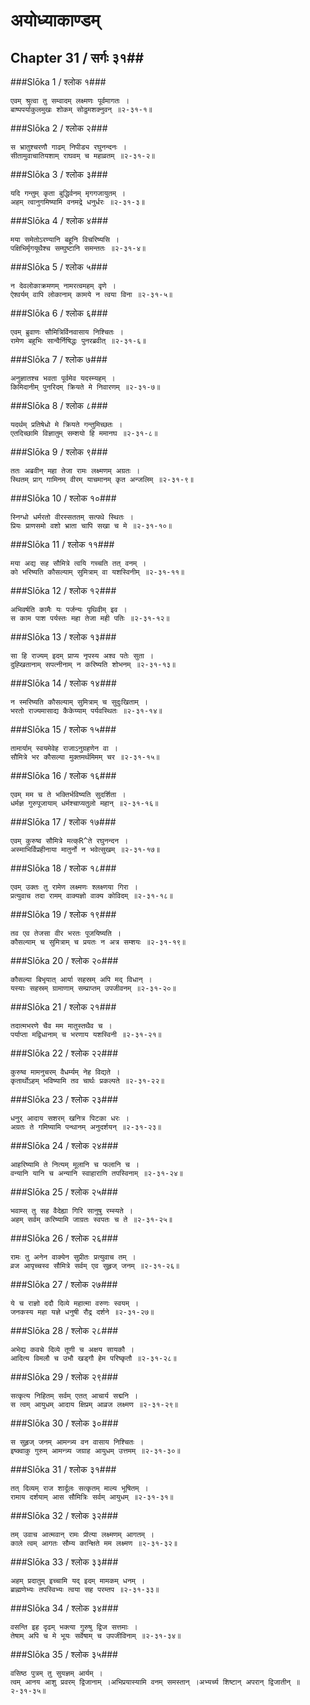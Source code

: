 अयोध्याकाण्डम्
===============================


## Chapter 31  / सर्गः ३१##


###Slōka 1 / श्लोक १###


    एवम् श्रुत्वा तु सम्वादम् लक्ष्मणः पूर्वमागतः ।
    बाष्पपर्याकुलमुखः शोकम् सोढुमशक्नुवन् ॥२-३१-१॥


###Slōka 2 / श्लोक २###


    स भ्रातुश्चरणौ गाढम् निपीड्य रघुनन्दनः ।
    सीतामुवाचातियशाम् राघवम् च महाव्रतम् ॥२-३१-२॥


###Slōka 3 / श्लोक ३###


    यदि गन्तुम् कृता बुद्धिर्वनम् मृगगजायुतम् ।
    अहम् त्वानुगमिष्यामि वनमद्रे धनुर्धरः ॥२-३१-३॥


###Slōka 4 / श्लोक ४###


    मया समेतोऽरण्यानि बहूनि विचरिष्यसि ।
    पक्षिभिर्मृगयूथैश्च सम्घुष्टानि समन्ततः ॥२-३१-४॥


###Slōka 5 / श्लोक ५###


    न देवलोकाक्रमणम् नामरत्वमहम् वृणे ।
    ऐश्वर्यम् वापि लोकानाम् कामये न त्वया विना ॥२-३१-५॥


###Slōka 6 / श्लोक ६###


    एवम् ब्रुवाणः सौमित्रिर्विनवासाय निश्चितः ।
    रामेण बहुभिः सान्वैर्निषिद्धः पुनरब्रवीत् ॥२-३१-६॥


###Slōka 7 / श्लोक ७###


    अनुज्ञातश्च भवता पूर्वमेव यदस्म्यहम् ।
    किमिदानीम् पुनरिदम् क्रियते मे निवारणम् ॥२-३१-७॥


###Slōka 8 / श्लोक ८###


    यदर्थम् प्रतिषेधो मे क्रियते गन्तुमिच्छतः ।
    एतदिच्छामि विज्ञातुम् सम्शयो हि ममानघ ॥२-३१-८॥


###Slōka 9 / श्लोक ९###


    ततः अब्रवीन् महा तेजा रामः लक्ष्मणम् अग्रतः ।
    स्थितम् प्राग् गामिनम् वीरम् याचमानम् कृत अन्जलिम् ॥२-३१-९॥


###Slōka 10 / श्लोक १०###


    स्निग्धो धर्मरतो वीरस्सततम् सत्पथे स्थितः ।
    प्रियः प्राणसमो वशो भ्राता चापि सखा च मे ॥२-३१-१०॥


###Slōka 11 / श्लोक ११###


    मया अद्य सह सौमित्रे त्वयि गच्चति तत् वनम् ।
    को भरिष्यति कौसल्याम् सुमित्राम् वा यशस्विनीम् ॥२-३१-११॥


###Slōka 12 / श्लोक १२###


    अभिवर्षति कामैः यः पर्जन्यः पृथिवीम् इव ।
    स काम पाश पर्यस्तः महा तेजा मही पतिः ॥२-३१-१२॥


###Slōka 13 / श्लोक १३###


    सा हि राज्यम् इदम् प्राप्य नृपस्य अश्व पतेः सुता ।
    दुह्खितानाम् सपत्नीनाम् न करिष्यति शोभनम् ॥२-३१-१३॥


###Slōka 14 / श्लोक १४###


    न स्मरिष्यति कौसल्याम् सुमित्राम् च सुदुःखिताम् ।
    भरतो राज्यमासाद्य कैकेय्याम् पर्यवस्थितः ॥२-३१-१४॥


###Slōka 15 / श्लोक १५###


    तामार्याम् स्वयमेवेह राजाऽनुग्रहणेन वा ।
    सौमित्रे भर कौसल्या मुक्तमर्थमिमम् चर ॥२-३१-१५॥


###Slōka 16 / श्लोक १६###


    एवम् मम च ते भक्तिर्भविष्यति सुदर्शिता ।
    धर्मज्ञ गुरुपूजायाम् धर्मश्चाप्यतुलो महान् ॥२-३१-१६॥


###Slōka 17 / श्लोक १७###


    एवम् कुरुष्व सौमित्रे मत्क्R^ते रघुनन्दन ।
    अस्माभिर्विप्रहीनाया मातुर्नो न भवेत्सुखम् ॥२-३१-१७॥


###Slōka 18 / श्लोक १८###


    एवम् उक्तः तु रामेण लक्ष्मणः श्लक्ष्णया गिरा ।
    प्रत्युवाच तदा रामम् वाक्यज्ञो वाक्य कोविदम् ॥२-३१-१८॥


###Slōka 19 / श्लोक १९###


    तव एव तेजसा वीर भरतः पूजयिष्यति ।
    कौसल्याम् च सुमित्राम् च प्रयतः न अत्र सम्शयः ॥२-३१-१९॥


###Slōka 20 / श्लोक २०###


    कौसल्या बिभृयात् आर्या सहस्रम् अपि मद् विधान् ।
    यस्याः सहस्रम् ग्रामाणाम् सम्प्राप्तम् उपजीवनम् ॥२-३१-२०॥


###Slōka 21 / श्लोक २१###


    तदात्मभरणे चैव मम मातुस्तथैव च ।
    पर्याप्ता मद्विधानाम् च भरणाय यशस्विनी ॥२-३१-२१॥


###Slōka 22 / श्लोक २२###


    कुरुष्व मामनुचरम् वैधर्म्यम् नेह विद्यते ।
    कृतार्थोऽहम् भविष्यामि तव चार्थः प्रकल्पते ॥२-३१-२२॥


###Slōka 23 / श्लोक २३###


    धनुर् आदाय सशरम् खनित्र पिटका धरः ।
    अग्रतः ते गमिष्यामि पन्थानम् अनुदर्शयन् ॥२-३१-२३॥


###Slōka 24 / श्लोक २४###


    आहरिष्यामि ते नित्यम् मूलानि च फलानि च ।
    वन्यानि यानि च अन्यानि स्वाहाराणि तपस्विनाम् ॥२-३१-२४॥


###Slōka 25 / श्लोक २५###


    भवाम्स् तु सह वैदेह्या गिरि सानुषु रम्स्यते ।
    अहम् सर्वम् करिष्यामि जाग्रतः स्वपतः च ते ॥२-३१-२५॥


###Slōka 26 / श्लोक २६###


    रामः तु अनेन वाक्येन सुप्रीतः प्रत्युवाच तम् ।
    व्रज आपृच्चस्व सौमित्रे सर्वम् एव सुहृज् जनम् ॥२-३१-२६॥


###Slōka 27 / श्लोक २७###


    ये च राज्ञो ददौ दिव्ये महात्मा वरुणः स्वयम् ।
    जनकस्य महा यज्ञे धनुषी रौद्र दर्शने ॥२-३१-२७॥


###Slōka 28 / श्लोक २८###


    अभेद्य कवचे दिव्ये तूणी च अक्षय सायकौ ।
    आदित्य विमलौ च उभौ खड्गौ हेम परिष्कृतौ ॥२-३१-२८॥


###Slōka 29 / श्लोक २९###


    सत्कृत्य निहितम् सर्वम् एतत् आचार्य सद्मनि ।
    स त्वम् आयुधम् आदाय क्षिप्रम् आव्रज लक्ष्मण ॥२-३१-२९॥


###Slōka 30 / श्लोक ३०###


    स सुहृज् जनम् आमन्त्र्य वन वासाय निश्चितः ।
    इष्क्वाकु गुरुम् आमन्त्र्य जग्राह आयुधम् उत्तमम् ॥२-३१-३०॥


###Slōka 31 / श्लोक ३१###


    तत् दिव्यम् राज शार्दूलः सत्कृतम् माल्य भूषितम् ।
    रामाय दर्शयाम् आस सौमित्रिः सर्वम् आयुधम् ॥२-३१-३१॥


###Slōka 32 / श्लोक ३२###


    तम् उवाच आत्मवान् रामः प्रीत्या लक्ष्मणम् आगतम् ।
    काले त्वम् आगतः सौम्य कान्क्षिते मम लक्ष्मण ॥२-३१-३२॥


###Slōka 33 / श्लोक ३३###


    अहम् प्रदातुम् इच्चामि यद् इदम् मामकम् धनम् ।
    ब्राह्मणेभ्यः तपस्विभ्यः त्वया सह परम्तप ॥२-३१-३३॥


###Slōka 34 / श्लोक ३४###


    वसन्ति इह दृढम् भक्त्या गुरुषु द्विज सत्तमाः ।
    तेषाम् अपि च मे भूयः सर्वेषाम् च उपजीविनाम् ॥२-३१-३४॥


###Slōka 35 / श्लोक ३५###


    वसिष्ठ पुत्रम् तु सुयज्ञम् आर्यम् ।
    त्वम् आनय आशु प्रवरम् द्विजानाम् ।अभिप्रयास्यामि वनम् समस्तान् ।अभ्यर्च्य शिष्टान् अपरान् द्विजातीन् ॥२-३१-३५॥


